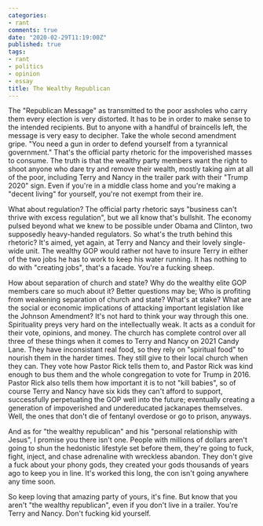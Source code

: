 ```yaml
---
categories:
- rant
comments: true
date: "2020-02-29T11:19:00Z"
published: true
tags:
- rant
- politics
- opinion
- essay
title: The Wealthy Republican
---
```


The "Republican Message" as transmitted to the poor assholes who carry them
every election is very distorted. It has to be in order to make sense to the
intended recipients. But to anyone with a handful of braincells left, the
message is very easy to decipher. Take the whole second amendment gripe. "You
need a gun in order to defend yourself from a tyrannical government." That's the
official party rhetoric for the impoverished masses to consume. The truth is
that the wealthy party members want the right to shoot anyone who dare try and
remove their wealth, mostly taking aim at all of the poor, including Terry and
Nancy in the trailer park with their "Trump 2020" sign. Even if you're in a
middle class home and you're making a "decent living" for yourself, you're
not exempt from their ire.  

What about regulation? The official party rhetoric says "business can't thrive
with excess regulation", but we all know that's bullshit. The economy pulsed
beyond what we knew to be possible under Obama and Clinton, two supposedly
heavy-handed regulators. So what's the truth behind this rhetoric? It's aimed,
yet again, at Terry and Nancy and their lovely single-wide unit. The wealthy GOP
would rather not have to insure Terry in either of the two jobs he has to work
to keep his water running. It has nothing to do with "creating jobs", that's a
facade. You're a fucking sheep.  

How about separation of church and state? Why do the wealthy elite GOP members
care so much about it? Better questions may be; Who is profiting from weakening
separation of church and state? What's at stake? What are the social or economic
implications of attacking important legislation like the Johnson Amendment? It's
not hard to think your way through this one. Spirituality preys very hard on the
intellectually weak. It acts as a conduit for their vote, opinions, and money.
The church has complete control over all three of these things when it comes to
Terry and Nancy on 2021 Candy Lane. They have inconsistant real food, so they
rely on "spiritual food" to nourish them in the harder times. They still give to
their local church when they can. They vote how Pastor Rick tells them to, and
Pastor Rick was kind enough to bus them and the whole congregation to vote for
Trump in 2016. Pastor Rick also tells them how important it is to not "kill
babies", so of course Terry and Nancy have six kids they can't afford to
support, successfully perpetuating the GOP well into the future; eventually
creating a generation of impoverished and undereducated jackanapes themselves.
Well, the ones that don't die of fentanyl overdose or go to prison, anyways.  

And as for "the wealthy republican" and his "personal relationship with Jesus",
I promise you there isn't one. People with millions of dollars aren't going to
shun the hedonistic lifestyle set before them, they're going to fuck, fight,
inject, and chase adrenaline with wreckless abandon. They don't give a fuck
about your phony gods, they created your gods thousands of years ago to keep you
in line. It's worked this long, the con isn't going anywhere any time soon.  

So keep loving that amazing party of yours, it's fine. But know that you aren't
"the wealthy republican", even if you don't live in a trailer. You're Terry and
Nancy. Don't fucking kid yourself.  
